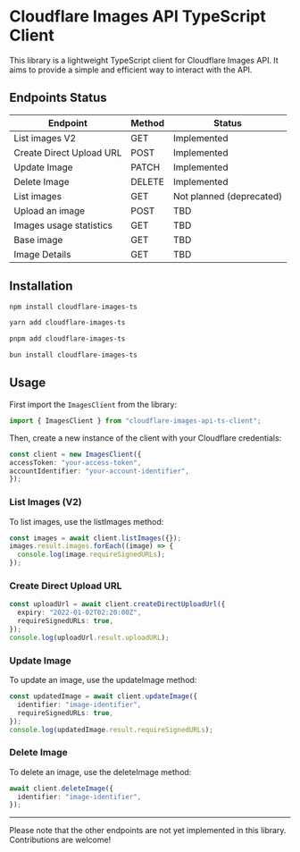 # Cloudflare Images API TypeScript Client

This library is a lightweight TypeScript client for Cloudflare Images API. It aims to provide a simple and efficient way to interact with the API.

## Endpoints Status

| Endpoint | Method | Status |
| --- | --- | --- |
| List images V2 | GET | Implemented |
| Create Direct Upload URL | POST | Implemented |
| Update Image | PATCH | Implemented |
| Delete Image | DELETE | Implemented |
| List images | GET | Not planned (deprecated) |
| Upload an image | POST | TBD |
| Images usage statistics | GET | TBD |
| Base image | GET | TBD |
| Image Details | GET | TBD |

## Installation

  ```bash
  npm install cloudflare-images-ts
  ```
  
  ```bash
  yarn add cloudflare-images-ts
  ```

  ```bash
  pnpm add cloudflare-images-ts
  ```
  
  ```bash
  bun install cloudflare-images-ts
  ```

## Usage

First import the `ImagesClient` from the library:

```typescript
import { ImagesClient } from "cloudflare-images-api-ts-client";
```

Then, create a new instance of the client with your Cloudflare credentials:
  
  ```typescript
  const client = new ImagesClient({
  accessToken: "your-access-token",
  accountIdentifier: "your-account-identifier",
});
  ```

### List Images (V2)

To list images, use the listImages method:

```typescript
const images = await client.listImages({});
images.result.images.forEach((image) => {
  console.log(image.requireSignedURLs);
});
```

### Create Direct Upload URL

```typescript
const uploadUrl = await client.createDirectUploadUrl({
  expiry: "2022-01-02T02:20:00Z",
  requireSignedURLs: true,
});
console.log(uploadUrl.result.uploadURL);
```

### Update Image

To update an image, use the updateImage method:

```typescript
const updatedImage = await client.updateImage({
  identifier: "image-identifier",
  requireSignedURLs: true,
});
console.log(updatedImage.result.requireSignedURLs);
```

### Delete Image

To delete an image, use the deleteImage method:

```typescript
await client.deleteImage({
  identifier: "image-identifier",
});
```

---

Please note that the other endpoints are not yet implemented in this library. Contributions are welcome!
